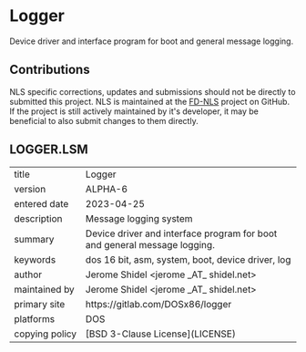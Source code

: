# Logger

Device driver and interface program for boot and general message logging.


## Contributions

NLS specific corrections, updates and submissions should not be 
directly to submitted this project. NLS is maintained at the [FD-NLS](https://github.com/shidel/fd-nls)
project on GitHub. If the project is still actively maintained by it's
developer, it may be beneficial to also submit changes to them directly.

## LOGGER.LSM

<table>
<tr><td>title</td><td>Logger</td></tr>
<tr><td>version</td><td>ALPHA-6</td></tr>
<tr><td>entered&nbsp;date</td><td>2023-04-25</td></tr>
<tr><td>description</td><td>Message logging system</td></tr>
<tr><td>summary</td><td>Device driver and interface program for boot and general message logging.</td></tr>
<tr><td>keywords</td><td>dos 16 bit, asm, system, boot, device driver, log</td></tr>
<tr><td>author</td><td>Jerome Shidel &lt;jerome _AT_ shidel.net&gt;</td></tr>
<tr><td>maintained&nbsp;by</td><td>Jerome Shidel &lt;jerome _AT_ shidel.net&gt;</td></tr>
<tr><td>primary&nbsp;site</td><td>https://gitlab.com/DOSx86/logger</td></tr>
<tr><td>platforms</td><td>DOS</td></tr>
<tr><td>copying&nbsp;policy</td><td>[BSD 3-Clause License](LICENSE)</td></tr>
</table>
